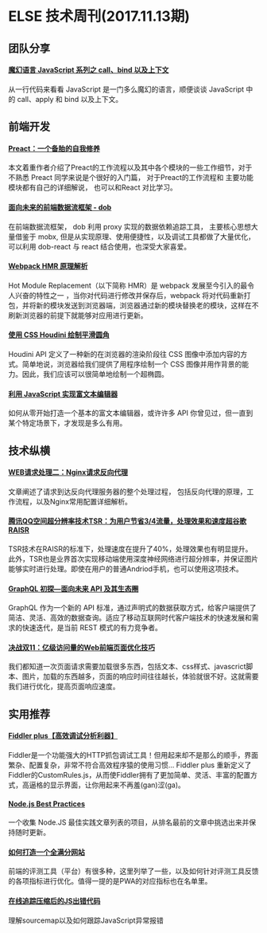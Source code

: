 # ELSE 技术周刊(2017.11.13期)

## 团队分享

#### [魔幻语言 JavaScript 系列之 call、bind 以及上下文](https://zhuanlan.zhihu.com/p/30902765)

从一行代码来看看 JavaScript 是一门多么魔幻的语言，顺便谈谈 JavaScript 中的 call、apply 和 bind 以及上下文。

## 前端开发

#### [Preact：一个备胎的自我修养](https://zhuanlan.zhihu.com/p/30796007)
本文着重作者介绍了Preact的工作流程以及其中各个模块的一些工作细节，对于不熟悉 Preact 同学来说是个很好的入门篇， 对于Preact的工作流程和 主要功能模块都有自己的详细解说， 也可以和React 对比学习。

#### [面向未来的前端数据流框架 - dob](https://github.com/ascoders/blog/issues/22)
在前端数据流框架， dob 利用 proxy 实现的数据依赖追踪工具， 主要核心思想大量借鉴于 mobx,  但是从实现原理、使用便捷性，以及调试工具都做了大量优化， 可以利用 dob-react 与 react 结合使用，也深受大家喜爱。

####  [Webpack HMR 原理解析](https://zhuanlan.zhihu.com/p/30669007)
Hot Module Replacement（以下简称 HMR）是 webpack 发展至今引入的最令人兴奋的特性之一 ，当你对代码进行修改并保存后，webpack 将对代码重新打包，并将新的模块发送到浏览器端，浏览器通过新的模块替换老的模块，这样在不刷新浏览器的前提下就能够对应用进行更新。

#### [使用 CSS Houdini 绘制平滑圆角](https://jhuang.me/2017/11/07/%E4%BD%BF%E7%94%A8-CSS-Houdini-%E7%BB%98%E5%88%B6%E5%B9%B3%E6%BB%91%E5%9C%86%E8%A7%92/)
Houdini API 定义了一种新的在浏览器的渲染阶段往 CSS 图像中添加内容的方式。简单地说，浏览器给我们提供了用程序绘制一个 CSS 图像并用作背景的能力。因此，我们应该可以很简单地绘制一个超椭圆。

#### [利用 JavaScript 实现富文本编辑器](http://eux.baidu.com/blog/2017/11/%E5%88%A9%E7%94%A8-javascript-%E5%AE%9E%E7%8E%B0%E5%AF%8C%E6%96%87%E6%9C%AC%E7%BC%96%E8%BE%91%E5%99%A8)

如何从零开始打造一个基本的富文本编辑器，或许许多 API 你曾见过，但一直到某个特定场景下，才发现是多么有用。

## 技术纵横

#### [WEB请求处理二：Nginx请求反向代理](http://www.jianshu.com/p/bed000e1830b)
文章阐述了请求到达反向代理服务器的整个处理过程， 包括反向代理的原理，工作流程，以及Nginx常用配置详细解析。

#### [腾讯QQ空间超分辨率技术TSR：为用户节省3/4流量，处理效果和速度超谷歌RAISR](https://www.leiphone.com/news/201710/c0GICjRacVyzHKIM.html)

TSR技术在RAISR的标准下，处理速度在提升了40%，处理效果也有明显提升。此外，TSR也是业界首次实现移动端使用深度神经网络进行超分辨率，并保证图片能够实时进行处理。即使在用户的普通Andriod手机，也可以使用这项技术。

#### [GraphQL 初探—面向未来 API 及其生态圈](https://zhuanlan.zhihu.com/p/30701842?group_id=911936474128961536)
GraphQL 作为一个新的 API 标准，通过声明式的数据获取方式，给客户端提供了简洁、灵活、高效的数据查询。适应了移动互联网时代客户端技术的快速发展和需求的快速迭代，是当前 REST 模式的有力竞争者。

#### [决战双11：亿级访问量的Web前端页面优化技巧](https://www.toutiao.com/a6486787524172710414/?tt_from=mobile_qq&utm_campaign=client_share&app=news_article&utm_source=mobile_qq&iid=17386646174&utm_medium=toutiao_ios)

我们都知道一次页面请求需要加载很多东西，包括文本、css样式、javascrict脚本、图片，加载的东西越多，页面的响应时间往往越长，体验就很不好。这就需要我们进行优化，提高页面响应速度。


## 实用推荐

#### [Fiddler plus【高效调试分析利器】](http://blog.csdn.net/ankvps/article/details/76445339)

Fiddler是一个功能强大的HTTP抓包调试工具！但用起来却不是那么的顺手，界面繁杂、配置复杂，非常不符合高效程序猿的使用习惯… Fiddler plus 重新定义了Fiddler的CustomRules.js，从而使Fiddler拥有了更加简单、灵活、丰富的配置方式，高逼格的显示界面，让你用起来不再羞(gan)涩(ga)。

#### [Node.js Best Practices](https://github.com/i0natan/nodebestpractices)

一个收集 Node.JS 最佳实践文章列表的项目，从排名最前的文章中挑选出来并保持随时更新。

#### [如何打造一个全满分网站](https://segmentfault.com/a/1190000011867361)

前端的评测工具（平台）有很多种，这里列举了一些，以及如何针对评测工具反馈的各项指标进行优化。值得一提的是PWA的对应指标也在名单里。

#### [在线追踪压缩后的JS出错代码](https://zhuanlan.zhihu.com/p/30760361?refer=FrontendMagazine)

理解sourcemap以及如何跟踪JavaScript异常报错




